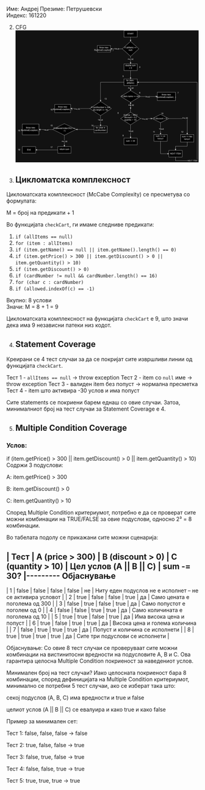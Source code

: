 Име: Андреј 
Презиме: Петрушевски  
Индекс: 161220  

2. CFG
![CFG](CFG_SILab2.drawio.png)


3. ## Цикломатска комплексност

Цикломатската комплексност (McCabe Complexity) се пресметува со формулата:

M = број на предикати + 1

Во функцијата `checkCart`, ги имаме следниве предикати:

1. `if (allItems == null)`
2. `for (item : allItems)`
3. `if (item.getName() == null || item.getName().length() == 0)`
4. `if (item.getPrice() > 300 || item.getDiscount() > 0 || item.getQuantity() > 10)`
5. `if (item.getDiscount() > 0)`
6. `if (cardNumber != null && cardNumber.length() == 16)`
7. `for (char c : cardNumber)`
8. `if (allowed.indexOf(c) == -1)`

Вкупно: 8 услови  
Значи: M = 8 + 1 = 9

Цикломатската комплексност на функцијата `checkCart` е 9, што значи дека има 9 независни патеки низ кодот.


4. ## Statement Coverage

Креирани се 4 тест случаи за да се покријат сите извршливи линии од функцијата `checkCart`.

Тест 1 - `allItems == null` → throw exception 
Тест 2 - item со `null` име → throw exception 
Тест 3 - валиден item без попуст → нормална пресметка 
Тест 4 - item што активира -30 услов и има попуст 

Сите statements се покриени барем еднаш со овие случаи. Затоа, минималниот број на тест случаи за Statement Coverage е 4.

5. ## Multiple Condition Coverage

### Услов:
if (item.getPrice() > 300 || item.getDiscount() > 0 || item.getQuantity() > 10)
Содржи 3 подуслови:

A: item.getPrice() > 300

B: item.getDiscount() > 0

C: item.getQuantity() > 10

Според Multiple Condition критериумот, потребно е да се проверат сите можни комбинации на TRUE/FALSE за овие подуслови, односно 2³ = 8 комбинации.

Во табелата подолу се прикажани сите можни сценарија:

| Тест | A (price > 300) | B (discount > 0) | C (quantity > 10) | Цел услов (A || B || C) | sum -= 30? |--------- Објаснување
-------------------------------------------------------------------------------------------------------------
| 1 | false | false | false | false | не | Ниту еден подуслов не е исполнет – не се активира условот |
| 2 | true | false | false | true | да | Само цената е поголема од 300 |
| 3 | false | true | false | true | да | Само попустот е поголем од 0 |
| 4 | false | false | true | true | да | Само количината е поголема од 10 |
| 5 | true | true | false | true | да | Има висока цена и попуст |
| 6 | true | false | true | true | да | Висока цена и голема количина |
| 7 | false | true | true | true | да | Попуст и количина се исполнети |
| 8 | true | true | true | true | да | Сите три подуслови се исполнети |

Објаснување:
Со овие 8 тест случаи се проверуваат сите можни комбинации на вистинитосни вредности на подусловите A, B и C.
Ова гарантира целосна Multiple Condition покриеност за наведениот услов.

Минимален број на тест случаи?
Иако целосната покриеност бара 8 комбинации, според дефиницијата на Multiple Condition критериумот, минимално се потребни 5 тест случаи, ако се изберат така што:

секој подуслов (A, B, C) има вредности и true и false

целиот услов (A || B || C) се евалуира и како true и како false

Пример за минимален сет:

Тест 1: false, false, false → false

Тест 2: true, false, false → true

Тест 3: false, true, false → true

Тест 4: false, false, true → true

Тест 5: true, true, true → true












